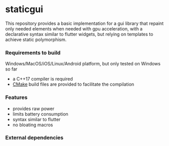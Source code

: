 # staticgui

This repository provides a basic implementation for a gui library that repaint only needed elements when needed with gpu acceleration, with a declarative syntax similar to flutter widgets, but relying on templates to achieve static polymorphism.

### __Requirements to build__
Windows/MacOS/iOS/Linux/Android platform, but only tested on Windows so far

- a C++17 compiler is required
- [CMake](https://cmake.org/) build files are provided to facilitate the compilation

### __Features__
- provides raw power
- limits battery consumption
- syntax similar to flutter
- no bloating macros

### __External dependencies__
